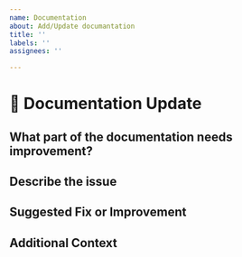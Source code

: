 ```yaml
---
name: Documentation
about: Add/Update documantation
title: ''
labels: ''
assignees: ''

---
```


# 📄 Documentation Update

## What part of the documentation needs improvement?
<!-- Link to the section or file if possible. -->

## Describe the issue
<!-- What is unclear, outdated, missing, or incorrect? -->

## Suggested Fix or Improvement
<!-- How can it be improved? -->

## Additional Context
<!-- Any other notes or references to help understand the request. -->
